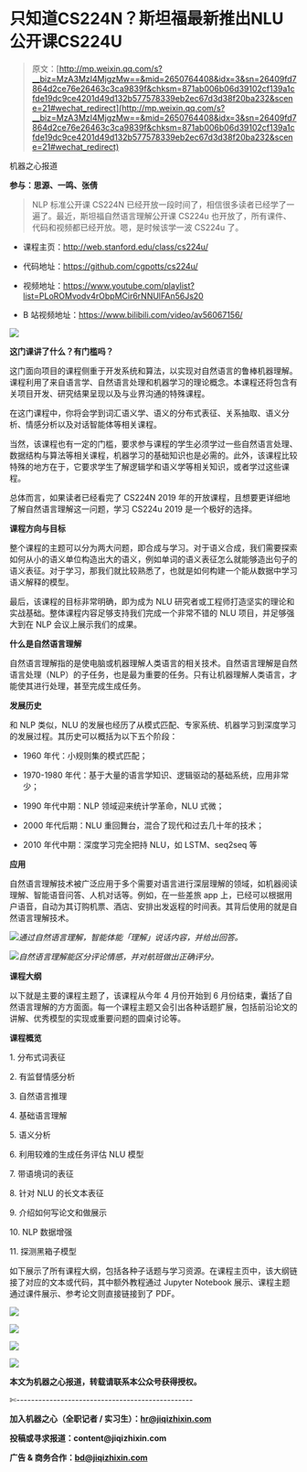 # 只知道CS224N？斯坦福最新推出NLU公开课CS224U

> 原文：[http://mp.weixin.qq.com/s?__biz=MzA3MzI4MjgzMw==&mid=2650764408&idx=3&sn=26409fd7864d2ce76e26463c3ca9839f&chksm=871ab006b06d39102cf139a1cfde19dc9ce4201d49d132b577578339eb2ec67d3d38f20ba232&scene=21#wechat_redirect](http://mp.weixin.qq.com/s?__biz=MzA3MzI4MjgzMw==&mid=2650764408&idx=3&sn=26409fd7864d2ce76e26463c3ca9839f&chksm=871ab006b06d39102cf139a1cfde19dc9ce4201d49d132b577578339eb2ec67d3d38f20ba232&scene=21#wechat_redirect)

机器之心报道

**参与：思源、一鸣、张倩**

> NLP 标准公开课 CS224N 已经开放一段时间了，相信很多读者已经学了一遍了。最近，斯坦福自然语言理解公开课 CS224u 也开放了，所有课件、代码和视频都已经开放。嗯，是时候该学一波 CS224u 了。

*   课程主页：http://web.stanford.edu/class/cs224u/

*   代码地址：https://github.com/cgpotts/cs224u/

*   视频地址：https://www.youtube.com/playlist?list=PLoROMvodv4rObpMCir6rNNUlFAn56Js20

*   B 站视频地址：https://www.bilibili.com/video/av56067156/

![](../Images/89790032ebfcf50de20cfe75b71b87ff.jpg)

**这门课讲了什么？有门槛吗？**

这门面向项目的课程侧重于开发系统和算法，以实现对自然语言的鲁棒机器理解。课程利用了来自语言学、自然语言处理和机器学习的理论概念。本课程还将包含有关项目开发、研究结果呈现以及与业界沟通的特殊课程。

在这门课程中，你将会学到词汇语义学、语义的分布式表征、关系抽取、语义分析、情感分析以及对话智能体等相关课程。

当然，该课程也有一定的门槛，要求参与课程的学生必须学过一些自然语言处理、数据结构与算法等相关课程，机器学习的基础知识也是必需的。此外，该课程比较特殊的地方在于，它要求学生了解逻辑学和语义学等相关知识，或者学过这些课程。

总体而言，如果读者已经看完了 CS224N 2019 年的开放课程，且想要更详细地了解自然语言理解这一问题，学习 CS224u 2019 是一个极好的选择。

**课程方向与目标**

整个课程的主题可以分为两大问题，即合成与学习。对于语义合成，我们需要探索如何从小的语义单位构造出大的语义，例如单词的语义表征怎么就能够造出句子的语义表征。对于学习，那我们就比较熟悉了，也就是如何构建一个能从数据中学习语义解释的模型。

最后，该课程的目标非常明确，即为成为 NLU 研究者或工程师打造坚实的理论和实战基础。整体课程内容足够支持我们完成一个非常不错的 NLU 项目，并足够强大到在 NLP 会议上展示我们的成果。

**什么是自然语言理解**

自然语言理解指的是使电脑或机器理解人类语言的相关技术。自然语言理解是自然语言处理（NLP）的子任务，也是最为重要的任务。只有让机器理解人类语言，才能使其进行处理，甚至完成生成任务。

**发展历史**

和 NLP 类似，NLU 的发展也经历了从模式匹配、专家系统、机器学习到深度学习的发展过程。其历史可以概括为以下五个阶段：

*   1960 年代：小规则集的模式匹配；

*   1970-1980 年代：基于大量的语言学知识、逻辑驱动的基础系统，应用非常少；

*   1990 年代中期：NLP 领域迎来统计学革命，NLU 式微；

*   2000 年代后期：NLU 重回舞台，混合了现代和过去几十年的技术；

*   2010 年代中期：深度学习完全把持 NLU，如 LSTM、seq2seq 等

**应用** 

自然语言理解技术被广泛应用于多个需要对语言进行深层理解的领域，如机器阅读理解、智能语音问答、人机对话等。例如，在一些差旅 app 上，已经可以根据用户语音，自动为其订购机票、酒店、安排出发返程的时间表。其背后使用的就是自然语言理解技术。

![](../Images/07f0a226aab5f1c1338959084447a80a.jpg)*通过自然语言理解，智能体能「理解」说话内容，并给出回答。*

![](../Images/7817a470cec8006d0ccd0dcf78e6c64f.jpg)*自然语言理解能区分评论情感，并对航班做出正确评分。*

**课程大纲**

以下就是主要的课程主题了，该课程从今年 4 月份开始到 6 月份结束，囊括了自然语言理解的方方面面。每一个课程主题又会引出各种话题扩展，包括前沿论文的讲解、优秀模型的实现或重要问题的圆桌讨论等。

**课程概览**

1\. 分布式词表征

2\. 有监督情感分析

3\. 自然语言推理

4\. 基础语言理解

5\. 语义分析

6\. 利用较难的生成任务评估 NLU 模型

7\. 带语境词的表征

8\. 针对 NLU 的长文本表征

9\. 介绍如何写论文和做展示

10\. NLP 数据增强

11\. 探测黑箱子模型

如下展示了所有课程大纲，包括各种子话题与学习资源。在课程主页中，该大纲链接了对应的文本或代码，其中额外教程通过 Jupyter Notebook 展示、课程主题通过课件展示、参考论文则直接链接到了 PDF。

![](../Images/1f66b80c38682030dba80c98f0f18496.jpg)

![](../Images/ccda7cceaae84acccb0269a94ef07006.jpg)

![](../Images/98e573dd393426fd06b142820d151c49.jpg)

![](../Images/186d86b204dd7c8c2787f303c4ed7b45.jpg)

****本文为机器之心报道，**转载请联系本公众号获得授权****。**

✄------------------------------------------------

**加入机器之心（全职记者 / 实习生）：hr@jiqizhixin.com**

**投稿或寻求报道：**content**@jiqizhixin.com**

**广告 & 商务合作：bd@jiqizhixin.com**